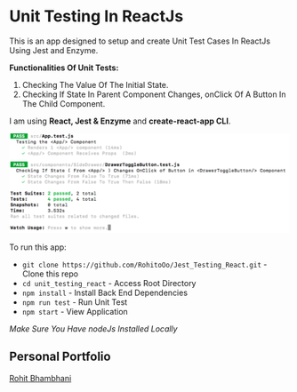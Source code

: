 

# Unit Testing In ReactJs 

This is an app designed to setup and create Unit Test Cases In ReactJs Using Jest and Enzyme.

**Functionalities Of Unit Tests:** 

1. Checking The Value Of The Initial State.
2. Checking If State In Parent Component Changes, onClick Of A Button In The Child Component.

I am using **React, Jest & Enzyme** and **create-react-app CLI**.

![ScreenShot](screenShot.png)

To run this app:
* `git clone https://github.com/RohitoOo/Jest_Testing_React.git` - Clone this repo
* `cd unit_testing_react` - Access Root Directory
* `npm install` - Install Back End Dependencies
* `npm run test` - Run Unit Test    
* `npm start` - View Application

*Make Sure You Have nodeJs Installed Locally*

Personal Portfolio
-------------------

[Rohit Bhambhani](http://rohito.com)
